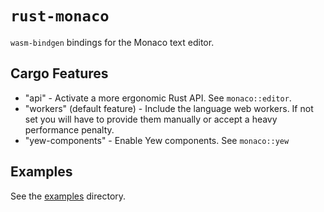 # `rust-monaco`

`wasm-bindgen` bindings for the Monaco text editor.

## Cargo Features

- "api" - Activate a more ergonomic Rust API. See `monaco::editor`.
- "workers" (default feature) - Include the language web workers. If not set you will have to provide them manually or accept a heavy performance penalty.
- "yew-components" - Enable Yew components. See `monaco::yew`

## Examples

See the [examples](examples) directory.
